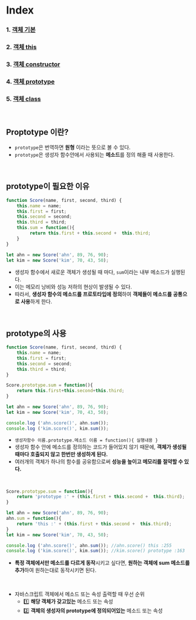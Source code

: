 # Index
### 1. [객체 기본](./객체.md)
### 2. [객체 this](./객체_this.md)
### 3. [객체 constructor](./객체_constructor.md)
### 4. [객체 prototype](./객체_prototype.md)
### 5. [객체 class](./객체_class.md)

<br>

## Proptotype 이란?
- ```prototype```은 번역하면 **원형** 이라는 뜻으로 볼 수 있다.
- ```prototype```은 생성자 함수안에서 사용되는 **메소드**를 정의 해줄 때 사용한다.

<br>

## prototype이 필요한 이유
```javascript
function Score(name, first, second, third) {
    this.name = name;
    this.first = first; 
    this.second = second;
    this.third = third;
    this.sum = function(){
         return this.first + this.second +  this.third; 
    }
}

let ahn = new Score('ahn', 89, 76, 90);
let kim = new Score('kim', 70, 43, 50);

```
- 생성자 함수에서 새로운 객체가 생성될 때 마다, ```sum```이라는 내부 메소드가 실행된다.
- 이는 메모리 낭비와 성능 저하의 현상이 발생될 수 있다. 
- 따라서, **생성자 함수의 메소드를 프로토타입에 정의**하여 **객체들이 메소드를 공통으로 사용**하게 한다. 

<br>

## prototype의 사용
```javascript
function Score(name, first, second, third) {
    this.name = name;
    this.first = first; 
    this.second = second;
    this.third = third;
}

Score.prototype.sum = function(){
    return this.first+this.second+this.third;  
}

let ahn = new Score('ahn', 89, 76, 90);
let kim = new Score('kim', 70, 43, 50);

console.log ('ahn.score()', ahn.sum());
console.log ('kim.score()', kim.sum());


```
- ```생성자함수 이름.prototype.메소드 이름 = function(){ 실행내용 }```
- 생성자 함수 안에 메소드를 정의하는 코드가 들어있지 않기 때문에, **객체가 생성될 때마다 호출되지 않고 한번만 생성하게 된다.**
- 여러개의 객체가 하나의 함수를 공유함으로써 **성능을 높이고 메모리를 절약할 수 있다.**

<br>

```javascript
Score.prototype.sum = function(){
    return 'prototype :' + (this.first + this.second +  this.third);  
}

let ahn = new Score('ahn', 89, 76, 90);
ahn.sum = function(){
    return 'this :' + (this.first + this.second +  this.third);  
}
let kim = new Score('kim', 70, 43, 50);

console.log ('ahn.score()', ahn.sum()); //ahn.score() this :255
console.log ('kim.score()', kim.sum()); //kim.score() prototype :163

```
- **특정 객체에서만 메소드를 다르게 동작**시키고 싶다면, **원하는 객체에 sum 메소드를 추가**하여 원하는대로 동작시키면 된다. 

<br>

- 자바스크립트 객체에서 메소드 또는 속성 출력할 때 우선 순위
   - 1️⃣ **해당 객체가 갖고있는** 메소드 또는 속성
   - 2️⃣ **객체의 생성자의 prototype에 정의되어있는** 메소드 또는 속성


